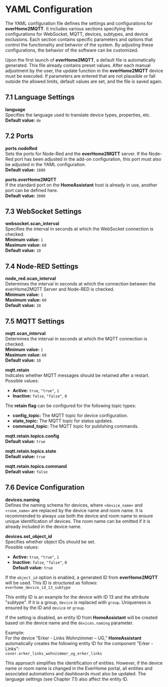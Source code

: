 # YAML Configuration

The YAML configuration file defines the settings and configurations for **everHome2MQTT**. It includes various sections specifying the configurations for WebSocket, MQTT, devices, subtypes, and device exclusions. Each section contains specific parameters and options that control the functionality and behavior of the system. By adjusting these configurations, the behavior of the software can be customized.

Upon the first launch of **everHome2MQTT**, a default file is automatically generated. This file already contains preset values. After each manual adjustment by the user, the update function in the **everHome2MQTT** device must be executed. If parameters are entered that are not plausible or fall outside the allowed limits, default values are set, and the file is saved again.

## 7.1 Language Settings

**language**  
Specifies the language used to translate device types, properties, etc.  
**Default value:** `de`

## 7.2 Ports

**ports.nodeRed**  
Sets the ports for Node-Red and the **everHome2MQTT** server. If the Node-Red port has been adjusted in the add-on configuration, this port must also be adjusted in the YAML configuration.  
**Default value:** `1880`

**ports.everHome2MQTT**  
If the standard port on the **HomeAssistant** host is already in use, another port can be defined here.  
**Default value:** `3000`

## 7.3 WebSocket Settings

**websocket.scan_interval**  
Specifies the interval in seconds at which the WebSocket connection is checked.  
**Minimum value:** `1`  
**Maximum value:** `60`  
**Default value:** `10`

## 7.4 Node-RED Settings

**node_red.scan_interval**  
Determines the interval in seconds at which the connection between the everHome2MQTT Server and Node-RED is checked.  
**Minimum value:** `1`  
**Maximum value:** `60`  
**Default value:** `10`

## 7.5 MQTT Settings

**mqtt.scan_interval**  
Determines the interval in seconds at which the MQTT connection is checked.  
**Minimum value:** `1`  
**Maximum value:** `60`  
**Default value:** `10`

**mqtt.retain**  
Indicates whether MQTT messages should be retained after a restart.  
Possible values:  
- **Active:** `true`, `"true"`, `1`  
- **Inactive:** `false`, `"false"`, `0`

The **retain flag** can be configured for the following topic types:  
- **config_topic:** The MQTT topic for device configuration.  
- **state_topic:** The MQTT topic for status updates.  
- **command_topic:** The MQTT topic for publishing commands.

**mqtt.retain.topics.config**  
**Default value:** `true`

**mqtt.retain.topics.state**  
**Default value:** `true`

**mqtt.retain.topics.command**  
**Default value:** `false`

## 7.6 Device Configuration

**devices.naming**  
Defines the naming schema for devices, where `<device_name>` and `<room_name>` are replaced by the device name and room name. It is recommended to always use both the device and room name to ensure unique identification of devices. The room name can be omitted if it is already included in the device name.

**devices.set_object_id**  
Specifies whether object IDs should be set.  
Possible values:  
- **Active:** `true`, `"true"`, `1`  
- **Inactive:** `false`, `"false"`, `0`  
**Default value:** `true`

If the `object_id` option is enabled, a generated ID from **everHome2MQTT** will be used. This ID is structured as follows:  
`everhome_device_id_13_subtype`

This entity ID is an example for the device with ID 13 and the attribute "subtype". If it is a group, `device` is replaced with `group`. Uniqueness is ensured by the ID and `device` or `group`.

If the setting is disabled, an entity ID from **HomeAssistant** will be created based on the device name and the `devices.naming` parameter.

Example:  
For the device "Erker - Links Wohnzimmer – UG," **HomeAssistant** automatically creates the following entity ID for the component "Erker - Links":  
`cover.erker_links_wohnzimmer_ug_erker_links`

This approach simplifies the identification of entities. However, if the device name or room name is changed in the EverHome portal, all entities and associated automations and dashboards must also be updated. The language settings (see Chapter 7.1) also affect the entity ID.
